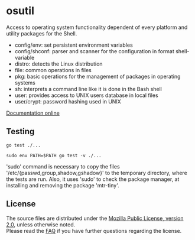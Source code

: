 # osutil

Access to operating system functionality dependent of every platform and
utility packages for the Shell.

+ config/env: set persistent environment variables
+ config/shconf: parser and scanner for the configuration in format shell-variable
+ distro: detects the Linux distribution
+ file: common operations in files
+ pkg: basic operations for the management of packages in operating systems
+ sh: interprets a command line like it is done in the Bash shell
+ user: provides access to UNIX users database in local files
+ user/crypt: password hashing used in UNIX

[Documentation online](http://godoc.org/github.com/tredoe/osutil)

## Testing

`go test ./...`

`sudo env PATH=$PATH go test -v ./...`

'sudo' command is necessary to copy the files '/etc/{passwd,group,shadow,gshadow}' to the temporary directory, where the tests are run.
Also, it uses 'sudo' to check the package manager, at installing and removing the package 'mtr-tiny'.


## License

The source files are distributed under the [Mozilla Public License, version 2.0](http://mozilla.org/MPL/2.0/),
unless otherwise noted.  
Please read the [FAQ](http://www.mozilla.org/MPL/2.0/FAQ.html)
if you have further questions regarding the license.
